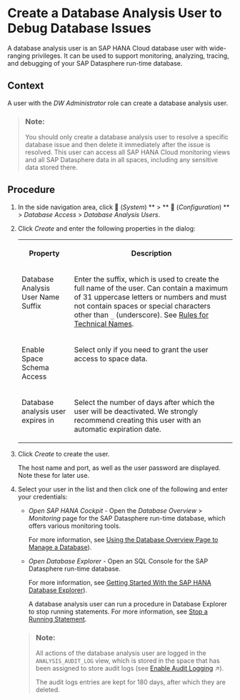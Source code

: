 <!-- loioc28145bcb76c4415a1ec6265dd2a4c11 -->

<link rel="stylesheet" type="text/css" href="../css/sap-icons.css"/>

# Create a Database Analysis User to Debug Database Issues

A database analysis user is an SAP HANA Cloud database user with wide-ranging privileges. It can be used to support monitoring, analyzing, tracing, and debugging of your SAP Datasphere run-time database.



## Context

A user with the *DW Administrator* role can create a database analysis user.

> ### Note:  
> You should only create a database analysis user to resolve a specific database issue and then delete it immediately after the issue is resolved. This user can access all SAP HANA Cloud monitoring views and all SAP Datasphere data in all spaces, including any sensitive data stored there.



<a name="loioc28145bcb76c4415a1ec6265dd2a4c11__steps_yv4_3q1_d5b"/>

## Procedure

1.  In the side navigation area, click <span class="FPA-icons"></span> \(*System*\) ** \> ** :wrench: \(*Configuration*\) ** \> *Database Access* \> *Database Analysis Users*.

2.  Click *Create* and enter the following properties in the dialog:


    <table>
    <tr>
    <th valign="top">

    Property


    
    </th>
    <th valign="top">

    Description


    
    </th>
    </tr>
    <tr>
    <td valign="top">
    
    Database Analysis User Name Suffix


    
    </td>
    <td valign="top">
    
    Enter the suffix, which is used to create the full name of the user. Can contain a maximum of 31 uppercase letters or numbers and must not contain spaces or special characters other than `_` \(underscore\). See [Rules for Technical Names](../Creating-Spaces-and-Allocating-Storage/rules-for-technical-names-982f9a3.md).


    
    </td>
    </tr>
    <tr>
    <td valign="top">
    
    Enable Space Schema Access


    
    </td>
    <td valign="top">
    
    Select only if you need to grant the user access to space data.


    
    </td>
    </tr>
    <tr>
    <td valign="top">
    
    Database analysis user expires in


    
    </td>
    <td valign="top">
    
    Select the number of days after which the user will be deactivated. We strongly recommend creating this user with an automatic expiration date.


    
    </td>
    </tr>
    </table>
    
3.  Click *Create* to create the user.

    The host name and port, as well as the user password are displayed. Note these for later use.

4.  Select your user in the list and then click one of the following and enter your credentials:

    -   *Open SAP HANA Cockpit* - Open the *Database Overview* \> *Monitoring* page for the SAP Datasphere run-time database, which offers various monitoring tools. 

        For more information, see [Using the Database Overview Page to Manage a Database](https://help.sap.com/docs/HANA_CLOUD/9630e508caef4578b34db22014998dba/1115707b7dc846c99c3b2dac97520cf7.html)\).

    -   *Open Database Explorer* - Open an SQL Console for the SAP Datasphere run-time database. 

        For more information, see [Getting Started With the SAP HANA Database Explorer](https://help.sap.com/docs/SAP_HANA_COCKPIT/e8d0ddfb84094942a9f90288cd6c05d3/7fa981c8f1b44196b243faeb4afb5793.html)\).

        A database analysis user can run a procedure in Database Explorer to stop running statements. For more information, see [Stop a Running Statement](stop-a-running-statement-0cf11ed.md).


    > ### Note:  
    > All actions of the database analysis user are logged in the `ANALYSIS_AUDIT_LOG` view, which is stored in the space that has been assigned to store audit logs \(see [Enable Audit Logging](https://help.sap.com/viewer/9f36ca35bc6145e4acdef6b4d852d560/DEV_CURRENT/en-US/266553976e1c4db9aaa28a75e2308b77.html "You can enable audit logs for your space so that read and change actions (policies) are recorded. Administrators can then analyze who did what and when in the database.") :arrow_upper_right:\).
    > 
    > The audit logs entries are kept for 180 days, after which they are deleted.


